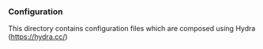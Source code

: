 ### Configuration

This directory contains configuration files which are composed using Hydra (https://hydra.cc/)
